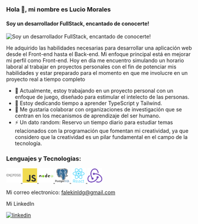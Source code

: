 ### Hola 👋, mi nombre es Lucio Morales
#### Soy un desarrollador FullStack, encantado de conocerte!
![Soy un desarrollador FullStack, encantado de conocerte!](https://camo.githubusercontent.com/92b3f9f2916215280c01b56f76ce02b8c71ac6da21b87bb1eed0894d5d74bcd8/68747470733a2f2f74682e62696e672e636f6d2f74682f69642f522e32353433343130636264303434653939336537353266616435653639623133373f72696b3d674b6b5145364e39656970397767267069643d496d6752617726723d30)

He adquirido las habilidades necesarias para desarrollar una aplicación web desde el Front-end hasta el Back-end. Mi enfoque principal está en mejorar mi perfil como Front-end. Hoy en día me encuentro simulando un horario laboral al trabajar en proyectos personales con el fin de potenciar mis habilidades y estar preparado para el momento en que me involucre en un proyecto real a tiempo completo

- 🔭 Actualmente, estoy trabajando en un proyecto personal con un enfoque de juego, diseñado para estimular el intelecto de las personas. 
- 🌱 Estoy dedicando tiempo a aprender TypeScript y Tailwind.
- 👯 Me gustaria colaborar con organizaciones de investigación que se centran en los mecanismos de aprendizaje del ser humano. 
- ⚡ Un dato random: Reservo un tiempo diario para estudiar temas relacionados con la programación que fomentan mi creatividad, ya que considero que la creatividad es un pilar fundamental en el campo de la tecnología.


<h3 align="left">Lenguajes y Tecnologias:</h3>
<p align="left"> <a href="https://expressjs.com" target="_blank" rel="noreferrer"> <img src="https://raw.githubusercontent.com/devicons/devicon/master/icons/express/express-original-wordmark.svg" alt="express" width="40" height="40"/> </a> <a href="https://developer.mozilla.org/en-US/docs/Web/JavaScript" target="_blank" rel="noreferrer"> <img src="https://raw.githubusercontent.com/devicons/devicon/master/icons/javascript/javascript-original.svg" alt="javascript" width="40" height="40"/> </a> <a href="https://nodejs.org" target="_blank" rel="noreferrer"> <img src="https://raw.githubusercontent.com/devicons/devicon/master/icons/nodejs/nodejs-original-wordmark.svg" alt="nodejs" width="40" height="40"/> </a> <a href="https://www.postgresql.org" target="_blank" rel="noreferrer"> <img src="https://raw.githubusercontent.com/devicons/devicon/master/icons/postgresql/postgresql-original-wordmark.svg" alt="postgresql" width="40" height="40"/> </a> <a href="https://reactjs.org/" target="_blank" rel="noreferrer"> <img src="https://raw.githubusercontent.com/devicons/devicon/master/icons/react/react-original-wordmark.svg" alt="react" width="40" height="40"/> </a> <a href="https://redux.js.org" target="_blank" rel="noreferrer"> <img src="https://raw.githubusercontent.com/devicons/devicon/master/icons/redux/redux-original.svg" alt="redux" width="40" height="40"/> </a> </p>

Mi correo electronico: falekinldg@gmail.com

Mi LinkedIn

[<img src='https://cdn.jsdelivr.net/npm/simple-icons@3.0.1/icons/linkedin.svg' alt='linkedin' height='40'>](https://www.linkedin.com/in/lucio-morales/)
